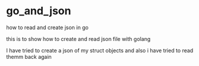 # go_and_json
how to read  and create json  in go

this is to show how to create and read json file with golang

I have tried to create a json of my struct objects and also i have tried to read themm back again
